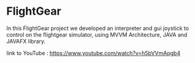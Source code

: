 # FlightGear
In this FlightGear project we developed an interpreter and gui joystick to control on the flightgear simulator, using MVVM Architecture, JAVA and JAVAFX library.

link to YouTube : https://www.youtube.com/watch?v=h5bVVmApgb4
